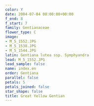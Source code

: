 ```yaml
---
color: Y
date: 2004-07-04 00:00:00+00:00
f_end: 8
f_start: 7
family: Gentianaceae
flower_type: C
image:
- M_5_1552.JPG
- M_5_1538.JPG
- M_5_1544.JPG
latin: Gentiana lutea ssp. Symphyandra
lead: M_5_1552.JPG
lead_sample: false
name: index.en
order: Gentiana
parallel: false
petals: 5
petals_joined: false
star_shape: false
title: Great Yellow Gentian
---
```

